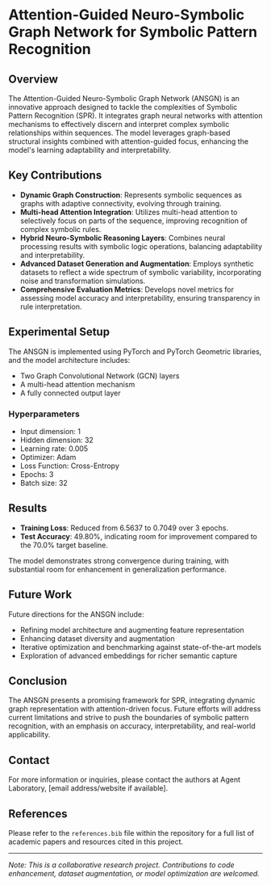 # Attention-Guided Neuro-Symbolic Graph Network for Symbolic Pattern Recognition

## Overview

The Attention-Guided Neuro-Symbolic Graph Network (ANSGN) is an innovative approach designed to tackle the complexities of Symbolic Pattern Recognition (SPR). It integrates graph neural networks with attention mechanisms to effectively discern and interpret complex symbolic relationships within sequences. The model leverages graph-based structural insights combined with attention-guided focus, enhancing the model's learning adaptability and interpretability.

## Key Contributions

- **Dynamic Graph Construction**: Represents symbolic sequences as graphs with adaptive connectivity, evolving through training.
- **Multi-head Attention Integration**: Utilizes multi-head attention to selectively focus on parts of the sequence, improving recognition of complex symbolic rules.
- **Hybrid Neuro-Symbolic Reasoning Layers**: Combines neural processing results with symbolic logic operations, balancing adaptability and interpretability.
- **Advanced Dataset Generation and Augmentation**: Employs synthetic datasets to reflect a wide spectrum of symbolic variability, incorporating noise and transformation simulations.
- **Comprehensive Evaluation Metrics**: Develops novel metrics for assessing model accuracy and interpretability, ensuring transparency in rule interpretation.

## Experimental Setup

The ANSGN is implemented using PyTorch and PyTorch Geometric libraries, and the model architecture includes:

- Two Graph Convolutional Network (GCN) layers
- A multi-head attention mechanism
- A fully connected output layer

### Hyperparameters

- Input dimension: 1
- Hidden dimension: 32
- Learning rate: 0.005
- Optimizer: Adam
- Loss Function: Cross-Entropy
- Epochs: 3
- Batch size: 32

## Results

- **Training Loss**: Reduced from 6.5637 to 0.7049 over 3 epochs.
- **Test Accuracy**: 49.80%, indicating room for improvement compared to the 70.0% target baseline.

The model demonstrates strong convergence during training, with substantial room for enhancement in generalization performance.

## Future Work

Future directions for the ANSGN include:

- Refining model architecture and augmenting feature representation
- Enhancing dataset diversity and augmentation
- Iterative optimization and benchmarking against state-of-the-art models
- Exploration of advanced embeddings for richer semantic capture

## Conclusion

The ANSGN presents a promising framework for SPR, integrating dynamic graph representation with attention-driven focus. Future efforts will address current limitations and strive to push the boundaries of symbolic pattern recognition, with an emphasis on accuracy, interpretability, and real-world applicability.

## Contact

For more information or inquiries, please contact the authors at Agent Laboratory, [email address/website if available].

## References

Please refer to the `references.bib` file within the repository for a full list of academic papers and resources cited in this project.

---

*Note: This is a collaborative research project. Contributions to code enhancement, dataset augmentation, or model optimization are welcomed.*